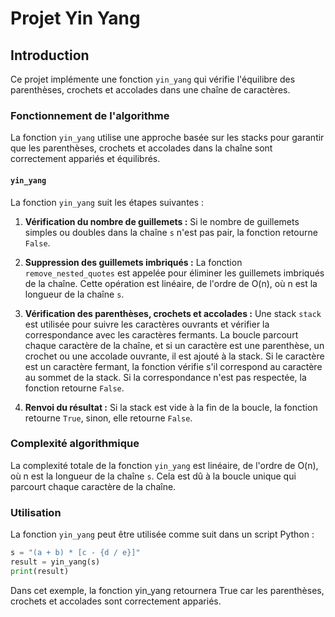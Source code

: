# Projet Yin Yang

## Introduction

Ce projet implémente une fonction `yin_yang` qui vérifie l'équilibre des parenthèses, crochets et accolades dans une chaîne de caractères.

### Fonctionnement de l'algorithme

La fonction `yin_yang` utilise une approche basée sur les stacks pour garantir que les parenthèses, crochets et accolades dans la chaîne sont correctement appariés et équilibrés.

#### `yin_yang`

La fonction `yin_yang` suit les étapes suivantes :

1. **Vérification du nombre de guillemets :** Si le nombre de guillemets simples ou doubles dans la chaîne `s` n'est pas pair, la fonction retourne `False`.

2. **Suppression des guillemets imbriqués :** La fonction `remove_nested_quotes` est appelée pour éliminer les guillemets imbriqués de la chaîne. Cette opération est linéaire, de l'ordre de O(n), où n est la longueur de la chaîne `s`.

3. **Vérification des parenthèses, crochets et accolades :** Une stack `stack` est utilisée pour suivre les caractères ouvrants et vérifier la correspondance avec les caractères fermants. La boucle parcourt chaque caractère de la chaîne, et si un caractère est une parenthèse, un crochet ou une accolade ouvrante, il est ajouté à la stack. Si le caractère est un caractère fermant, la fonction vérifie s'il correspond au caractère au sommet de la stack. Si la correspondance n'est pas respectée, la fonction retourne `False`.

4. **Renvoi du résultat :** Si la stack est vide à la fin de la boucle, la fonction retourne `True`, sinon, elle retourne `False`.

### Complexité algorithmique

La complexité totale de la fonction `yin_yang` est linéaire, de l'ordre de O(n), où n est la longueur de la chaîne `s`. Cela est dû à la boucle unique qui parcourt chaque caractère de la chaîne.

### Utilisation

La fonction `yin_yang` peut être utilisée comme suit dans un script Python :

```python
s = "(a + b) * [c - {d / e}]"
result = yin_yang(s)
print(result)
```

Dans cet exemple, la fonction yin_yang retournera True car les parenthèses, crochets et accolades sont correctement appariés.
